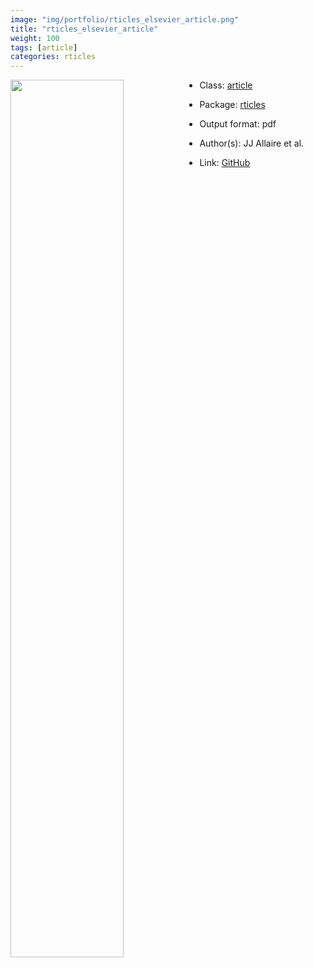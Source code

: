 ```yaml
---
image: "img/portfolio/rticles_elsevier_article.png"
title: "rticles_elsevier_article"
weight: 100
tags: [article]
categories: rticles
---
```




<!--more-->

<a href="../../img/portfolio/rticles_elsevier_article.png"><img class = "jf-image-shadow" src="../../img/portfolio/rticles_elsevier_article.png" style="display: block; margin: auto;" width="60%"  align="left"></a>

- Class: [article](../../tags/article)
- Package: [rticles](rticles)
- Output format: pdf

- Author(s): JJ Allaire et al.
- Link: [GitHub](https://github.com/rstudio/rticles)


